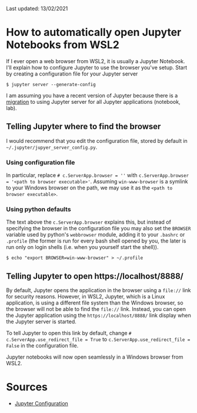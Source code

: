 Last updated: 13/02/2021

# How to automatically open Jupyter Notebooks from WSL2

If I ever open a web browser from WSL2, it is usually a Jupyter Notebook.
I'll explain how to configure Jupyter to use the browser you've setup.
Start by creating a configuration file for your Jupyter server

```
$ jupyter server --generate-config
```

I am assuming you have a recent version of Jupyter because there is a
[migration](https://jupyter-server.readthedocs.io/en/stable/operators/migrate-from-nbserver.html)
to using Jupyter server for all Jupyter applications (notebook, lab).

## Telling Jupyter where to find the browser

I would recommend that you edit the configuration file, stored by default
in `~/.jupyter/jupyer_server_config.py`.

### Using configuration file 

In particular, replace `# c.ServerApp.browser = ''` with 
`c.ServerApp.browser = '<path to browser executable>'`.
Assuming `win-www-browser` is a symlink to your Windows browser on the path,
we may use it as the `<path to browser executable>`.

### Using python defaults

The text above the `c.ServerApp.browser` explains this, but instead 
of specifying the browser in the configuration file you may also set
the `BROWSER` variable used by python's `webbrowser` module, adding it
to your `.bashrc` or `.profile` (the former is run for every bash shell
opened by you, the later is run only on login shells (i.e. when you
yourself start the shell)).

```
$ echo "export BROWSER=win-www-browser" > ~/.profile
```

## Telling Jupyter to open https://localhost/8888/

By default, Jupyter opens the application in the browser using a `file://`
link for security reasons.
However, in WSL2, Jupyter, which is a Linux application, is using a 
different file system than the Windows browser, so the browser will not
be able to find the `file://` link.
Instead, you can open the Jupyter application using the
`https://localhost/8888/` link display when the Jupyter server is started.

To tell Jupyter to open this link by default, change 
`# c.ServerApp.use_redirect_file = True` to
`c.ServerApp.use_redirect_file = False` in the configuration file.

Jupyter notebooks will now open seamlessly in a Windows browser from WSL2.

# Sources

- [Jupyter Configuration](https://jupyter.readthedocs.io/en/latest/use/config.html)
